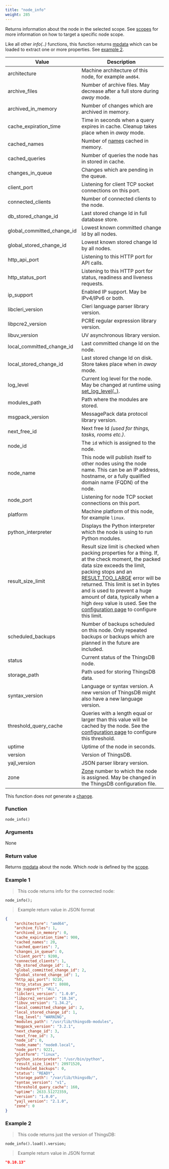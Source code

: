 ```yaml
---
title: "node_info"
weight: 285
---
```


Returns information about the node in the selected scope.
See [scopes](../../overview/scopes) for more information on how to target a specific node scope.

Like all other *info(..)* functions, this function returns [mpdata](../../data-types/mpdata) which can be loaded to extract one or more properties. See [example 2](#example-2).

Value | Description
------- | -----------
architecture | Machine architecture of this node, for example `amd64`.
archive_files | Number of archive files. May decrease after a full store during *away* mode.
archived_in_memory | Number of changes which are archived in memory.
cache_expiration_time | Time in seconds when a query expires in cache. Cleanup takes place when in *away* mode.
cached_names | Number of [names](../../overview/names) cached in memory.
cached_queries | Number of queries the node has in stored in cache.
changes_in_queue | Changes which are pending in the queue.
client_port | Listening for client TCP socket connections on this port.
connected_clients | Number of connected clients to the node.
db_stored_change_id | Last stored change Id in full database store.
global_committed_change_id | Lowest known committed change Id by all nodes.
global_stored_change_id | Lowest known stored change Id by all nodes.
http_api_port | Listening to this HTTP port for API calls.
http_status_port | Listening to this HTTP port for status, readiness and liveness requests.
ip_support | Enabled IP support. May be IPv4/IPv6 or both.
libcleri_version | Cleri language parser library version.
libpcre2_version | PCRE regular expression library version.
libuv_version | UV asynchronous library version.
local_committed_change_id | Last committed change Id on the node.
local_stored_change_id | Last stored change Id on disk. Store takes place when in *away* mode.
log_level | Current log level for the node. May be changed at runtime using [set_log_level(..)](../../node-api/set_log_level).
modules_path | Path where the modules are stored.
msgpack_version | MessagePack data protocol library version.
next_free_id | Next free Id *(used for things, tasks, rooms etc.)*.
node_id | The `id` which is assigned to the node.
node_name | This node will publish itself to other nodes using the node name. This can be an IP address, hostname, or a fully qualified domain name (FQDN) of the node.
node_port | Listening for node TCP socket connections on this port.
platform | Machine platform of this node, for example `linux`.
python_interpreter | Displays the Python interpreter which the node is using to run Python modules.
result_size_limit | Result size limit is checked when packing properties for a thing. If, at the check moment, the packed data size exceeds the limit, packing stops and an [RESULT_TOO_LARGE](../../errors/#internal-errors) error will be returned. This limit is set in bytes and is used to prevent a huge amount of data, typically when a high `deep` value is used. See the [configuration page](../../getting-started/configuration) to configure this limit.
scheduled_backups | Number of backups scheduled on this node. Only repeated backups or backups which are planned in the future are included.
status | Current status of the ThingsDB node.
storage_path | Path used for storing ThingsDB data.
syntax_version | Language or syntax version. A new version of ThingsDB might also have a new language version.
threshold_query_cache | Queries with a length equal or larger than this value will be cached by the node. See the [configuration page](../../getting-started/configuration) to configure this threshold.
uptime | Uptime of the node in seconds.
version | Version of ThingsDB.
yajl_version | JSON parser library version.
zone | [Zone](../../overview/dictionary) number to which the node is assigned. May be changed in the ThingsDB configuration file.

This function does *not* generate a [change](../../overview/changes).

### Function

`node_info()`

### Arguments

None

### Return value

Returns [mpdata](../../data-types/mpdata) about the node. Which *node* is defined by the [scope](../../overview/scopes).

### Example 1

> This code returns info for the connected node:

```thingsdb,should_pass,@n
node_info();
```

> Example return value in JSON format

```json
{
    "architecture": "amd64",
    "archive_files": 1,
    "archived_in_memory": 0,
    "cache_expiration_time": 900,
    "cached_names": 20,
    "cached_queries": 7,
    "changes_in_queue": 0,
    "client_port": 9200,
    "connected_clients": 1,
    "db_stored_change_id": 1,
    "global_committed_change_id": 2,
    "global_stored_change_id": 1,
    "http_api_port": 9210,
    "http_status_port": 8080,
    "ip_support": "ALL",
    "libcleri_version": "1.0.0",
    "libpcre2_version": "10.34",
    "libuv_version": "1.34.2",
    "local_committed_change_id": 2,
    "local_stored_change_id": 1,
    "log_level": "WARNING",
    "modules_path": "/usr/lib/thingsdb-modules",
    "msgpack_version": "3.2.1",
    "next_change_id": 3,
    "next_free_id": 3,
    "node_id": 0,
    "node_name": "node0.local",
    "node_port": 9221,
    "platform": "linux",
    "python_interpreter": "/usr/bin/python",
    "result_size_limit": 20971520,
    "scheduled_backups": 0,
    "status": "READY",
    "storage_path": "/var/lib/thingsdb/",
    "syntax_version": "v1",
    "threshold_query_cache": 160,
    "uptime": 2633.51272359,
    "version": "1.0.0",
    "yajl_version": "2.1.0",
    "zone": 0
}
```

### Example 2
> This code returns just the version of ThingsDB:

```thingsdb,should_pass,@n
node_info().load().version;
```

> Example return value in JSON format

```json
"0.10.13"
```